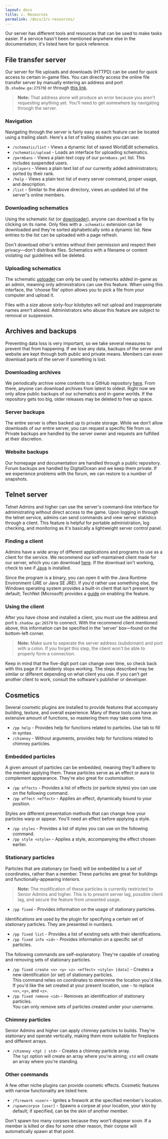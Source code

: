 ```yaml
---
layout: docs
title: c. Resources
permalink: /docs/2/c-resources/
---
```

Our server has different tools and resources that can be used to make tasks easier.
If a service hasn't been mentioned anywhere else in the documentation; it's listed here for quick reference.

## File transfer server
Our server for file uploads and downloads (HTTPD) can be used for quick access to certain in-game files.
You can directly access the online file transfer server by manually entering an address and port (`b.shadow.ga:27579`) or through [this link](http://b.shadow.ga:27579).

> **Note:** That address alone will produce an error because you aren't requesting anything yet. You'll need to get somewhere by navigating through the server.

### Navigation
Navigating through the server is fairly easy as each feature can be located using a trailing slash.
Here's a list of trailing slashes you can use:
 - `/schematic/list` - Views a dynamic list of saved WorldEdit schematics.
 - `/schematic/upload` - Loads an interface for uploading schematics.
 - `/permbans` - Views a plain text copy of our `permbans.yml` list. This includes suspended users.
 - `/players` - Views a plain text list of our currently added administrators; sorted by their rank.
 - `/help` - Views a plain text list of every server command, proper usage, and description.
 - `/list` - Similar to the above directory, views an updated list of the server's online members.
 
### Downloading schematics
Using the schematic list (or [downloader](http://b.shadow.ga:27579/schematic/list)), anyone can download a file by clicking on its name.
Only files with a `.schematic` extension can be downloaded and they're sorted alphabetically onto a dynamic list.
New entries to the list can be uploaded with a page refresh.

Don't download other's entries without their permission and respect their privacy—don't distribute files.
Schematics with a filename or content violating our guidelines will be deleted.

### Uploading schematics
The schematic [uploader](http://b.shadow.ga:27579/schematic/list) can only be used by networks added in-game as an admin, meaning only administrators can use this feature.
When using this interface, the 'choose file' option allows you to pick a file from your computer and upload it.

Files with a size above sixty-four kilobytes will not upload and inappropriate names aren't allowed.
Administrators who abuse this feature are subject to removal or suspension.

## Archives and backups
Preventing data loss is very important, so we take several measures to prevent that from happening.
If we lose any data, backups of the server and website are kept through both public and private means.
Members can even download parts of the server if something is lost.

### Downloading archives
We periodically archive some contents to a GitHub repository [here](https://git.io/v7PUB).
From there, anyone can download archives from latest to oldest.
Right now we only allow public backups of our schematics and in-game worlds.
If the repository gets too big, older releases may be deleted to free up space.

### Server backups
The entire server is often backed up to private storage.
While we don't allow downloads of our entire server, you can request a specific file from us.
Private backups are handled by the server owner and requests are fulfilled at their discretion.

### Website backups
Our homepage and documentation are handled through a public repository.
Forum backups are handled by DigitalOcean and we keep them private.
If we experience problems with the forum, we can restore to a number of snapshots.

## Telnet server
Telnet Admins and higher can use the server's command-line interface for administrating without direct access to the game.
Upon logging in through the telnet service, admins can send commands and view server statistics through a client.
This feature is helpful for portable administration, log checking, and monitoring as it's basically a lightweight server control panel.

### Finding a client
Admins have a wide array of different applications and programs to use as a client for the service.
We recommend our self-maintained client made for our server, which you can download [here](https://git.io/v7kJw).
If the download isn't working, check to see if [Java](https://www.java.com/en/download) is installed.

Since the program is a binary, you can open it with the Java Runtime Environment (JRE or Java SE JRE).
If you'd rather use something else, the Windows operating system provides a built-in client that isn't present by default; TechNet (Microsoft) provides a [guide](https://technet.microsoft.com/en-us/library/cc771275) on enabling the feature.

### Using the client
After you have chose and installed a client, you must use the address and port `b.shadow.ga:26579` to connect.
With the recommend client mentioned above, this information can be specified in the 'server' box—found on the bottom-left corner.
> **Note:** Make sure to seperate the server address (subdomain) and port with a colon. If you forget this step, the client won't be able to properly form a connection.

Keep in mind that the five-digit port can change over time, so check back with this page if it suddenly stops working.
The steps described may be similar or different depending on what client you use.
If you can't get another client to work, consult the software's publisher or developer.

## Cosmetics
Several cosmetic plugins are installed to provide features that accompany building, texture, and overall experience.
Many of these tools can have an extensive amount of functions, so mastering them may take some time.
 * `/pp help` - Provides help for functions related to particles. Use tab to fill in syntax.
 * `/chimney` - Without arguments, provides help for functions related to chimney particles.

### Embedded particles
A given amount of particles can be embedded, meaning they'll adhere to the member applying them.
These particles serve as an effect or aura to complement appearance.
They're also great for customisation.

 * `/pp effects` - Provides a list of effects (or particle styles) you can use on the following command.
 * `/pp effect <effect>` - Applies an effect, dynamically bound to your position.

Styles are different presentation methods that can change how your particles warp or appear.
You'll need an effect before applying a style.

 * `/pp styles` - Provides a list of styles you can use on the following command.
 * `/pp style <style>` - Applies a style, accompanying the effect chosen earlier.
 
### Stationary particles
Particles that are stationary (or fixed) will be embedded to a set of coordinates, rather than a member.
These particles are great for buildings and functionally-appearing interiors.

> **Note:** The modification of these particles is currently restricted to Senior Admins and higher. This is to present server lag, possible client lag, and secure the feature from unwanted usage.

 * `/pp fixed` - Provides information on the usage of stationary particles.

Identifications are used by the plugin for specifying a certain set of stationary particles.
They are presented in numbers.

 * `/pp fixed list` - Provides a list of existing sets with their identifications.
 * `/pp fixed info <id>` - Provides information on a specific set of particles.

The following commands are self-explanatory.
They're capable of creating and removing sets of stationary particles.

 * `/pp fixed create <x> <y> <z> <effect> <style> [data]` - Creates a new identification (or set) of stationary particles.
   <br>
   This command relies on coordinates to determine the location you'd like.
   <br>
   If you'd like the set created at your present location, use `~` to replace `<x>`, `<y>`, and `<z>`.
 * `/pp fixed remove <id>` - Removes an identification of stationary particles.
   <br>
   You can only remove sets of particles created under your username.

### Chimney particles
Senior Admins and higher can apply chimney particles to builds.
They're stationary and operate vertically, making them more suitable for fireplaces and different arrays.

 * `/chimney <tgt | std>` - Creates a chimney particle array.
   <br>
   The `tgt` option will create an array where you're aiming; `std` will create an array where you're standing.

### Other commands
A few other niche plugins can provide cosmetic effects.
Cosmetic features with narrow functionality are listed here.

 * `/firework <user>` - Ignites a firework at the specified member's location.
 * `/spawncorpse [user]` - Spawns a corpse at your location, your skin by default; if specified, can be the skin of another member.
 
Don't spawn too many corpses because they won't disppear soon.
If a member is killed or dies for some other reason, their corpse will automatically spawn at that point.
